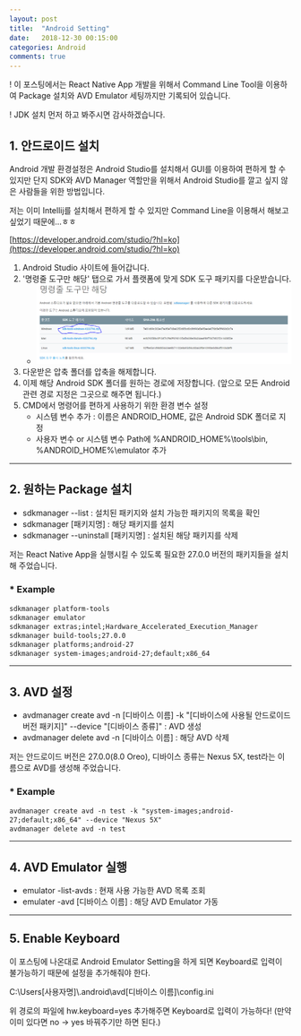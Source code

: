```yaml
---
layout: post
title:  "Android Setting"
date:   2018-12-30 00:15:00
categories: Android
comments: true
---
```

! 이 포스팅에서는 React Native App 개발을 위해서 Command Line Tool을 이용하여 Package 설치와 AVD Emulator 세팅까지만 기록되어 있습니다.

! JDK 설치 먼저 하고 봐주시면 감사하겠습니다. 
## 1.  안드로이드 설치
Android 개발 환경설정은 Android Studio를 설치해서 GUI를 이용하여 편하게 할 수 있지만 단지 SDK와 AVD Manager 역할만을 위해서 Android Studio를 깔고 싶지 않은 사람들을 위한 방법입니다.

저는 이미 Intellij를 설치해서 편하게 할 수 있지만 Command Line을 이용해서 해보고 싶었기 때문에...ㅎㅎ

[https://developer.android.com/studio/?hl=ko](https://developer.android.com/studio/?hl=ko)

1. Android Studio 사이트에 들어갑니다.
2. '명령줄 도구만 해당' 탭으로 가서 플랫폼에 맞게 SDK 도구 패키지를 다운받습니다.
    - ![Android SDK tools 설치](./../../assets/Android/1.PNG)
3. 다운받은 압축 폴더를 압축을 해제합니다.
4. 이제 해당 Android SDK 폴더를 원하는 경로에 저장합니다. (앞으로 모든 Android 관련 경로 지정은 그곳으로 해주면 됩니다.)
5. CMD에서 명령어를 편하게 사용하기 위한 환경 변수 설정
    - 시스템 변수 추가 : 이름은 ANDROID_HOME, 값은 Android SDK 폴더로 지정
    - 사용자 변수 or 시스템 변수 Path에 %ANDROID_HOME%\tools\bin, %ANDROID_HOME%\emulator 추가

---
## 2. 원하는 Package 설치
- sdkmanager --list : 설치된 패키지와 설치 가능한 패키지의 목록을 확인
- sdkmanager [패키지명] : 해당 패키지를 설치
- sdkmanager --uninstall [패키지명] : 설치된 해당 패키지를 삭제

저는 React Native App을 실행시킬 수 있도록 필요한 27.0.0 버전의 패키지들을 설치해 주었습니다.

### * Example
```
sdkmanager platform-tools
sdkmanager emulator
sdkmanager extras;intel;Hardware_Accelerated_Execution_Manager
sdkmanager build-tools;27.0.0
sdkmanager platforms;android-27
sdkmanager system-images;android-27;default;x86_64
```
---
## 3. AVD 설정
- avdmanager create avd -n [디바이스 이름] -k "[디바이스에 사용될 안드로이드 버전 패키지]" --device "[디바이스 종류]" : AVD 생성
- avdmanager delete avd -n [디바이스 이름] : 해당 AVD 삭제

저는 안드로이드 버전은 27.0.0(8.0 Oreo), 디바이스 종류는 Nexus 5X, test라는 이름으로 AVD를 생성해 주었습니다.
### * Example
```
avdmanager create avd -n test -k "system-images;android-27;default;x86_64" --device "Nexus 5X"
avdmanager delete avd -n test
```
---
## 4. AVD Emulator 실행
- emulator -list-avds : 현재 사용 가능한 AVD 목록 조회
- emulater -avd [디바이스 이름] : 해당 AVD Emulator 가동
---
## 5. Enable Keyboard
이 포스팅에 나온대로 Android Emulator Setting을 하게 되면 Keyboard로 입력이 불가능하기 때문에 설정을 추가해줘야 한다.

C:\Users\[사용자명]\\.android\avd\[디바이스 이름]\config.ini

위 경로의 파일에 hw.keyboard=yes 추가해주면 Keyboard로 입력이 가능하다!
(만약 이미 있다면 no -> yes 바꿔주기만 하면 된다.)